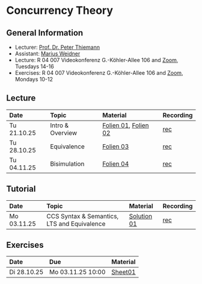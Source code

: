 # Concurrency Theory

## General Information

- Lecturer: [Prof. Dr. Peter Thiemann](/team/thiemann.md)
- Assistant: [Marius Weidner](/team/weidner.md)
- Lecture: R 04 007 Videokonferenz G.-Köhler-Allee 106 and [Zoom](https://uni-freiburg.zoom-x.de/j/61187088327?pwd=XVlmiuURptCbIrHLATL3aaFhyn3HhY.1), Tuesdays 14-16 
- Exercises: R 04 007 Videokonferenz G.-Köhler-Allee 106 and [Zoom](https://uni-freiburg.zoom-x.de/j/66618883526?pwd=kRvDQzTx3LabeLSxa7w9VVesHzA8QI.1), Mondays 10-12

## Lecture

| Date | Topic | Material | Recording
|:-----|:-----|:-----|:-----|
| Tu 21.10.25 | Intro & Overview | [Folien 01][lecture01-slides], [Folien 02][lecture02-slides] | [rec][lecture01-recording] |
| Tu 28.10.25 | Equivalence | [Folien 03][lecture03-slides] | [rec][lecture02-recording] |
| Tu 04.11.25 | Bisimulation | [Folien 04][lecture04-slides] | [rec][lecture03-recording] |

## Tutorial

| Date | Topic | Material | Recording
|:-----|:-----|:-----|:-----|
| Mo 03.11.25 | CCS Syntax & Semantics, LTS and Equivalence | [Solution 01][tutorial01-solution] | [rec][tutorial01-recording] |

[lecture01-slides]: /teaching/25ws/ct/slides/l01.pdf
[lecture02-slides]:  /teaching/25ws/ct/slides/l02.pdf
[lecture03-slides]: /teaching/25ws/ct/slides/l03.pdf
[lecture04-slides]:  /teaching/25ws/ct/slides/l04.pdf
[lecture01-recording]: https://archive.informatik.uni-freiburg.de/courses/proglang/2025-WS-Concurrency/2025-10-21-lecture-1.mp4
[lecture02-recording]: https://archive.informatik.uni-freiburg.de/courses/proglang/2025-WS-Concurrency/2025-10-28-lecture-1.mp4
[lecture03-recording]: https://archive.informatik.uni-freiburg.de/courses/proglang/2025-WS-Concurrency/2025-11-04-lecture-1.mp4
[tutorial01-solution]: /teaching/25ws/ct
[tutorial01-recording]: /teaching/25ws/ct

## Exercises

| Date | Due | Material |
|:-----|:-----|:-----|
| Di 28.10.25 | Mo 03.11.25 10:00 | [Sheet01][exercise01-pdf]

[exercise01-pdf]: /teaching/25ws/ct/exercises/sheet01.pdf
